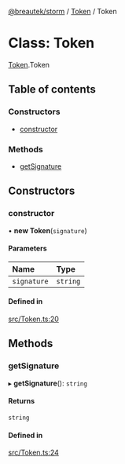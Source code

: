 [@breautek/storm](../README.md) / [Token](../modules/Token.md) / Token

# Class: Token

[Token](../modules/Token.md).Token

## Table of contents

### Constructors

- [constructor](Token.Token-1.md#constructor)

### Methods

- [getSignature](Token.Token-1.md#getsignature)

## Constructors

### constructor

• **new Token**(`signature`)

#### Parameters

| Name | Type |
| :------ | :------ |
| `signature` | `string` |

#### Defined in

[src/Token.ts:20](https://github.com/breautek/storm/blob/3845ece/src/Token.ts#L20)

## Methods

### getSignature

▸ **getSignature**(): `string`

#### Returns

`string`

#### Defined in

[src/Token.ts:24](https://github.com/breautek/storm/blob/3845ece/src/Token.ts#L24)
